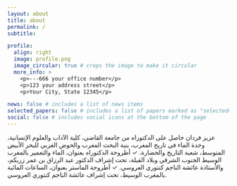 ```yaml
---
layout: about
title: about
permalink: /
subtitle:

profile:
  align: right
  image: profile.png
  image_circular: true # crops the image to make it circular
  more_info: >
    <p>---666 your office number</p>
    <p>123 your address street</p>
    <p>Your City, State 12345</p>

news: false # includes a list of news items
selected_papers: false # includes a list of papers marked as "selected={true}"
social: false # includes social icons at the bottom of the page
---
```


عزيز فردان حاصل على الدكتوراه من جامعة القاضي، كلية الآداب والعلوم الإنسانية، وحدة الماء في تاريخ المغرب، بنية البحث المغرب والحوض الغربي للبحر الأبيض المتوسط، شعبة التاريخ والحضارة.
✓ أطروحة الدكتوراه بعنوان، الماء والتعمير بالمغرب الوسيط الجنوب الشرقي وبلاد القبلة، تحت إشراف الدكتور عبد الرزاق بن عمر زريكم، والأستاذة عائشة الناجم كنتوري العروسي.
✓ أطروحة الماستر بعنوان، الساعات المائية بالمغرب الوسيط، تحت إشراف عائشة الناجم كنتوري العروسي.
